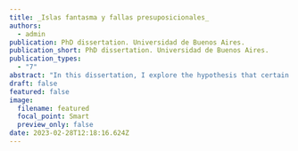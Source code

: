 ```yaml
---
title: _Islas fantasma y fallas presuposicionales_
authors:
  - admin
publication: PhD dissertation. Universidad de Buenos Aires.
publication_short: PhD dissertation. Universidad de Buenos Aires.
publication_types:
  - "7"
abstract: "In this dissertation, I explore the hypothesis that certain sentences in Spanish are ungrammatical due to semantic-pragmatic reasons, namely, because they lead to a systematic presupposition failure. To test this hypothesis, I consider a number of constructions that are arguably sensitive to syntactic islands. I make two main claims regarding islands effects. On the one hand, I argue that certain apparent island restrictions do not arise as violations of locality constraints, but are the result of a problem in the information structure of the sentence. I call this phenomenon ‘phantom islands’. On the other hand, I propose that other islands (specifically, presuppositional islands) can be derived as violations of a semantic condition on the domain of quantification of the wh-phrase. Concretely, I posit that extractions from presuppositional clauses requires that the domain over which the wh-phrase ranges contains discourse referents. At the end, I offer a taxonomy of islands that distinguish between phantom islands (i.e., ‘illusory’ islands), semantic islands, and true syntactic islands."
draft: false
featured: false
image:
  filename: featured
  focal_point: Smart
  preview_only: false
date: 2023-02-28T12:18:16.624Z
---
```

